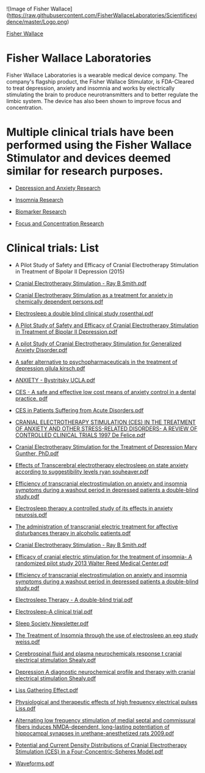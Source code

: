 ![Image of Fisher Wallace] (https://raw.githubusercontent.com/FisherWallaceLaboratories/Scientificevidence/master/Logo.png)

[Fisher Wallace]

# Fisher Wallace Laboratories

Fisher Wallace Laboratories is a wearable medical device company.  The company's flagship product, the Fisher Wallace Stimulator, is FDA-Cleared to treat depression, anxiety and insomnia and works by electrically stimulating the brain to produce neurotransmitters and to better regulate the limbic system. The device has also been shown to improve focus and concentration.

# Multiple clinical trials have been performed using the Fisher Wallace Stimulator and devices deemed similar for research purposes.  

* [Depression and Anxiety Research]


* [Insomnia Research]

* [Biomarker Research]

* [Focus and Concentration Research]

# Clinical trials: List

* A Pilot Study of Safety and Efficacy of Cranial Electrotherapy Stimulation in Treatment of Bipolar II Depression (2015)

* [Cranial Electrotherapy Stimulation - Ray B Smith.pdf]

* [Cranial Electrotherapy Stimulation as a treatment for anxiety in chemically dependent persons.pdf]

* [Electrosleep a double blind clinical study rosenthal.pdf]

* [A Pilot Study of Safety and Efficacy of Cranial Electrotherapy Stimulation in Treatment of Bipolar II Depression.pdf]

* [A pilot Study of Cranial Electrotherapy Stimulation for Generalized Anxiety Disorder.pdf]

* [A safer alternative to psychopharmaceuticals in the treatment of depression  gilula kirsch.pdf]

* [ANXIETY - Bystritsky UCLA.pdf]

* [CES - A safe and effective low cost means of anxiety control in a dental practice. pdf]

* [CES in Patients Suffering from Acute Disorders.pdf]

* [CRANIAL ELECTROTHERAPY STIMULATION (CES) IN THE TREATMENT OF ANXIETY AND OTHER STRESS-RELATED DISORDERS- A REVIEW OF CONTROLLED CLINICAL TRIALS 1997 De Felice.pdf]

* [Cranial Electrotherapy Stimulation for the Treatment of Depression Mary Gunther, PhD.pdf]

* [Effects of Transcerebral electrotherapy electrosleep on state anxiety according to suggestibility levels ryan souheaver.pdf]

* [Efficiency of transcranial electrostimulation on anxiety and insomnia symptoms during a washout period in depressed patients a double-blind study.pdf]

* [Electrosleep therapy a controlled study of its effects in anxiety neurosis.pdf]

* [The administration of transcranial electric treatment for affective disturbances therapy in alcoholic patients.pdf]

* [Cranial Electrotherapy Stimulation - Ray B Smith.pdf]

* [Efficacy of cranial electric stimulation for the treatment of insomnia- A randomized pilot study 2013 Walter Reed Medical Center.pdf]

* [Efficiency of transcranial electrostimulation on anxiety and insomnia symptoms during a washout period in depressed patients a double-blind study.pdf]

* [Electrosleep Therapy - A double-blind trial.pdf]

* [Electrosleep-A clinical trial.pdf]

* [Sleep Society Newsletter.pdf]

* [The Treatment of Insomnia through the use of electrosleep an eeg study weiss.pdf]

* [Cerebrospinal fluid and plasma neurochemicals response t cranial electrical stimulation Shealy.pdf]

* [Depression A diagnostic neurochemical profile and therapy with cranial electrical stimulation Shealy.pdf]

* [Liss Gathering Effect.pdf]

* [Physiological and therapeutic effects of high frequency electrical pulses Liss.pdf]

* [Alternating low frequency stimulation of medial septal and commissural fibers induces NMDA-dependent, long-lasting potentiation of hippocampal synapses in urethane-anesthetized rats 2009.pdf]

* [Potential and Current Density Distributions of Cranial Electrotherapy Stimulation (CES) in a Four-Concentric-Spheres Model.pdf]

* [Waveforms.pdf]


[Depression and Anxiety Research]:https://github.com/FisherWallaceLaboratories/Scientificevidence/tree/master/1.Anxiety%20and%20Depression

[Insomnia Research]:https://github.com/FisherWallaceLaboratories/Scientificevidence/tree/master/2.Insomnia

[Biomarker Research]:https://github.com/FisherWallaceLaboratories/Scientificevidence/tree/master/3.Biomarker%20Data

[Focus and Concentration Research]:https://github.com/FisherWallaceLaboratories/Scientificevidence/tree/master/4.Concentration%20and%20Memory

[Cranial Electrotherapy Stimulation - Ray B Smith.pdf]:https://github.com/FisherWallaceLaboratories/Scientificevidence/blob/master/1.Anxiety%20and%20Depression/01%20Cranial%20Electrotherapy%20Stimulation%20-%20%20Ray%20B%20Smith.pdf

[Cranial Electrotherapy Stimulation as a treatment for anxiety in chemically dependent persons.pdf]:https://github.com/FisherWallaceLaboratories/Scientificevidence/blob/master/1.Anxiety%20and%20Depression/02%20Cranial%20Electrotherapy%20Stimulation%20as%20a%20treatment%20for%20anxiety%20in%20chemically%20dependent%20persons.pdf

[Electrosleep a double blind clinical study rosenthal.pdf]:https://github.com/FisherWallaceLaboratories/Scientificevidence/blob/master/1.Anxiety%20and%20Depression/03%20Electrosleep%20a%20double%20blind%20clinical%20study%20rosenthal.pdf

[A Pilot Study of Safety and Efficacy of Cranial Electrotherapy Stimulation in Treatment of Bipolar II Depression.pdf]:https://github.com/FisherWallaceLaboratories/Scientificevidence/blob/master/1.Anxiety%20and%20Depression/A%20Pilot%20Study%20of%20Safety%20and%20Efficacy%20of%20Cranial%20Electrotherapy%20Stimulation%20in%20Treatment%20of%20Bipolar%20II%20Depression.pdf

[A pilot Study of Cranial Electrotherapy Stimulation for Generalized Anxiety Disorder.pdf]:https://github.com/FisherWallaceLaboratories/Scientificevidence/blob/master/1.Anxiety%20and%20Depression/A%20pilot%20Study%20of%20Cranial%20Electrotherapy%20Stimulation%20for%20Generalized%20Anxiety%20Disorder.pdf

[A safer alternative to psychopharmaceuticals in the treatment of depression  gilula kirsch.pdf]:https://github.com/FisherWallaceLaboratories/Scientificevidence/blob/master/1.Anxiety%20and%20Depression/A%20safer%20alternative%20to%20psychopharmaceuticals%20in%20the%20treatment%20of%20depression%20%20gilula%20kirsch.pdf

[ANXIETY - Bystritsky UCLA.pdf]:https://github.com/FisherWallaceLaboratories/Scientificevidence/blob/master/1.Anxiety%20and%20Depression/ANXIETY%20-%20Bystritsky%20UCLA.pdf

[CES - A safe and effective low cost means of anxiety control in a dental practice. pdf]:https://github.com/FisherWallaceLaboratories/Scientificevidence/blob/master/1.Anxiety%20and%20Depression/CES%20-%20A%20safe%20and%20effective%20low%20cost%20means%20of%20anxiety%20control%20in%20a%20dental%20practice.%20pdf.pdf

[CES in Patients Suffering from Acute Disorders.pdf]:https://github.com/FisherWallaceLaboratories/Scientificevidence/blob/master/1.Anxiety%20and%20Depression/CES%20in%20Patients%20Suffering%20from%20Acute%20Disorders.pdf

[CRANIAL ELECTROTHERAPY STIMULATION (CES) IN THE TREATMENT OF ANXIETY AND OTHER STRESS-RELATED DISORDERS- A REVIEW OF CONTROLLED CLINICAL TRIALS 1997 De Felice.pdf]:https://github.com/FisherWallaceLaboratories/Scientificevidence/blob/master/1.Anxiety%20and%20Depression/CRANIAL%20ELECTROTHERAPY%20STIMULATION%20(CES)%20IN%20THE%20TREATMENT%20OF%20ANXIETY%20AND%20OTHER%20STRESS-RELATED%20DISORDERS-%20A%20REVIEW%20OF%20CONTROLLED%20CLINICAL%20TRIALS%201997%20De%20Felice.pdf

[Cranial Electrotherapy Stimulation for the Treatment of Depression Mary Gunther, PhD.pdf]:https://github.com/FisherWallaceLaboratories/Scientificevidence/blob/master/1.Anxiety%20and%20Depression/Cranial%20Electrotherapy%20Stimulation%20for%20the%20Treatment%20of%20Depression%20Mary%20Gunther%2C%20PhD.pdf

[Effects of Transcerebral electrotherapy electrosleep on state anxiety according to suggestibility levels ryan souheaver.pdf]:https://github.com/FisherWallaceLaboratories/Scientificevidence/blob/master/1.Anxiety%20and%20Depression/Effects%20of%20Transcerebral%20electrotherapy%20electrosleep%20on%20state%20anxiety%20according%20to%20suggestibility%20levels%20ryan%20souheaver.pdf

[Efficiency of transcranial electrostimulation on anxiety and insomnia symptoms during a washout period in depressed patients a double-blind study.pdf]:https://github.com/FisherWallaceLaboratories/Scientificevidence/blob/master/1.Anxiety%20and%20Depression/Efficiency%20of%20transcranial%20electrostimulation%20on%20anxiety%20and%20insomnia%20symptoms%20during%20a%20washout%20period%20in%20depressed%20patients%20a%20double-blind%20study.pdf

[Electrosleep therapy a controlled study of its effects in anxiety neurosis.pdf]:https://github.com/FisherWallaceLaboratories/Scientificevidence/blob/master/1.Anxiety%20and%20Depression/Electrosleep%20therapy%20a%20controlled%20study%20of%20its%20effects%20in%20anxiety%20neurosis.pdf 

[The administration of transcranial electric treatment for affective disturbances therapy in alcoholic patients.pdf]:https://github.com/FisherWallaceLaboratories/Scientificevidence/blob/master/1.Anxiety%20and%20Depression/The%20administration%20of%20transcranial%20electric%20treatment%20for%20affective%20disturbances%20therapy%20in%20alcoholic%20patients.pdf

[Efficacy of cranial electric stimulation for the treatment of insomnia- A randomized pilot study 2013 Walter Reed Medical Center.pdf]:https://github.com/FisherWallaceLaboratories/Scientificevidence/blob/master/2.Insomnia/02%20Efficacy%20of%20cranial%20electric%20stimulation%20for%20the%20treatment%20of%20insomnia-%20A%20randomized%20pilot%20study%202013%20Walter%20Reed%20Medical%20Center.pdf

[Electrosleep Therapy - A double-blind trial.pdf]:https://github.com/FisherWallaceLaboratories/Scientificevidence/blob/master/2.Insomnia/Electrosleep%20Therapy%20-%20A%20double-blind%20trial.pdf

[Electrosleep-A clinical trial.pdf]:https://github.com/FisherWallaceLaboratories/Scientificevidence/blob/master/2.Insomnia/Electrosleep-A%20clinical%20trial.pdf

[Sleep Society Newsletter.pdf]:https://github.com/FisherWallaceLaboratories/Scientificevidence/blob/master/2.Insomnia/Sleep%20Society%20Newsletter.pdf

[The Treatment of Insomnia through the use of electrosleep an eeg study weiss.pdf]:https://github.com/FisherWallaceLaboratories/Scientificevidence/blob/master/2.Insomnia/The%20Treatment%20of%20Insomnia%20through%20the%20use%20of%20electrosleep%20an%20eeg%20study%20weiss.pdf

[Cerebrospinal fluid and plasma neurochemicals response t cranial electrical stimulation Shealy.pdf]:https://github.com/FisherWallaceLaboratories/Scientificevidence/blob/master/3.Biomarker%20Data/01%20Cerebrospinal%20fluid%20and%20plasma%20neurochemicals%20response%20t%20cranial%20electrical%20stimulation%20Shealy.pdf 

[Depression A diagnostic neurochemical profile and therapy with cranial electrical stimulation Shealy.pdf]: https://github.com/FisherWallaceLaboratories/Scientificevidence/blob/master/3.Biomarker%20Data/02%20Depression%20A%20diagnostic%20neurochemical%20profile%20and%20therapy%20with%20cranial%20electrical%20stimulation%20Shealy.pdf

[Liss Gathering Effect.pdf]:https://github.com/FisherWallaceLaboratories/Scientificevidence/blob/master/3.Biomarker%20Data/03%20Liss%20Gathering%20Effect.pdf 

[Physiological and therapeutic effects of high frequency electrical pulses Liss.pdf]:https://github.com/FisherWallaceLaboratories/Scientificevidence/blob/master/3.Biomarker%20Data/04%20Physiological%20and%20therapeutic%20effects%20of%20high%20frequency%20electrical%20pulses%20Liss.pdf 

[Alternating low frequency stimulation of medial septal and commissural fibers induces NMDA-dependent, long-lasting potentiation of hippocampal synapses in urethane-anesthetized rats 2009.pdf]:https://github.com/FisherWallaceLaboratories/Scientificevidence/blob/master/3.Biomarker%20Data/Alternating%20low%20frequency%20stimulation%20of%20medial%20septal%20and%20commissural%20fibers%20induces%20NMDA-dependent%2C%20long-lasting%20potentiation%20of%20hippocampal%20synapses%20in%20urethane-anesthetized%20rats%202009.pdf 

[Potential and Current Density Distributions of Cranial Electrotherapy Stimulation (CES) in a Four-Concentric-Spheres Model.pdf]:https://github.com/FisherWallaceLaboratories/Scientificevidence/blob/master/3.Biomarker%20Data/Potential%20and%20Current%20Density%20Distributions%20of%20%20Cranial%20Electrotherapy%20Stimulation%20%28CES%29%20%20in%20a%20Four-Concentric-Spheres%20Model.pdf

[Waveforms.pdf]:https://github.com/FisherWallaceLaboratories/Scientificevidence/blob/master/3.Biomarker%20Data/Waveforms.pdf 







[Fisher Wallace]:http://www.FisherWallace.com



